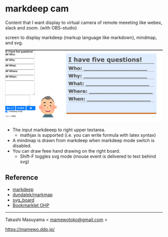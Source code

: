 markdeep cam
==============

Content that I want display to virtual camera of remote meeeting like webex, slack and zoom. (with OBS-studio)

screen to display markdeep (markup language like markdown), mindmap, and svg.

![demo image](image/demo.png)

* The input markdeeep to right upper textarea.
    * mathjax is supported (i.e. you can write formula with latex syntax)
* A mindmap is drawn from markdeep when markdeep mode switch is disabled.
* You can draw feee hand drawing on the right board. 
    * Shift-F toggles svg mode (mouse event is delivered to text behind svg)

Reference
----------

* [markdeep](https://casual-effects.com/markdeep/)
* [dundalek/markmap](https://github.com/dundalek/markmap)
* [svg_board](https://casual-effects.com/markdeep/)
* [Bookmarklet OHP](https://mamewo.ddo.jp/bookmarklet_ohp.html)

----
Takashi Masuyama < mamewotoko@gmail.com >  

https://mamewo.ddo.jp/
